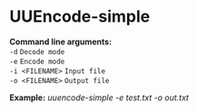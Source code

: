 UUEncode-simple
===============
**Command line arguments:**<br>
`-d` `Decode mode`<br>
`-e` `Encode mode`<br>
`-i <FILENAME>` `Input file`<br>
`-o <FILENAME>` `Output file`

**Example:** *uuencode-simple -e test.txt -o out.txt*
